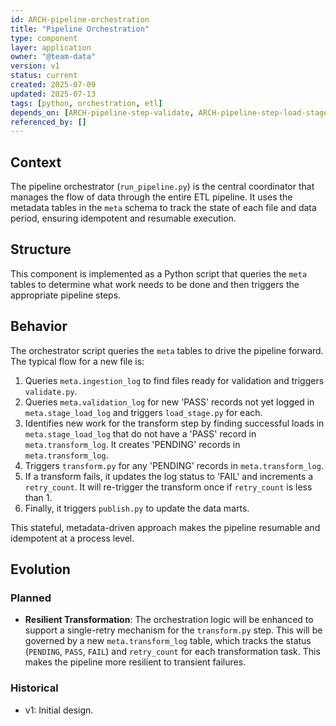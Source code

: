 ```yaml
---
id: ARCH-pipeline-orchestration
title: "Pipeline Orchestration"
type: component
layer: application
owner: "@team-data"
version: v1
status: current
created: 2025-07-09
updated: 2025-07-13
tags: [python, orchestration, etl]
depends_on: [ARCH-pipeline-step-validate, ARCH-pipeline-step-load-stage, ARCH-pipeline-step-transform, ARCH-pipeline-step-publish, ARCH-database-schemas]
referenced_by: []
---
```

## Context
The pipeline orchestrator (`run_pipeline.py`) is the central coordinator that manages the flow of data through the entire ETL pipeline. It uses the metadata tables in the `meta` schema to track the state of each file and data period, ensuring idempotent and resumable execution.

## Structure
This component is implemented as a Python script that queries the `meta` tables to determine what work needs to be done and then triggers the appropriate pipeline steps.

## Behavior
The orchestrator script queries the `meta` tables to drive the pipeline forward. The typical flow for a new file is:
1.  Queries `meta.ingestion_log` to find files ready for validation and triggers `validate.py`.
2.  Queries `meta.validation_log` for new 'PASS' records not yet logged in `meta.stage_load_log` and triggers `load_stage.py` for each.
3.  Identifies new work for the transform step by finding successful loads in `meta.stage_load_log` that do not have a 'PASS' record in `meta.transform_log`. It creates 'PENDING' records in `meta.transform_log`.
4.  Triggers `transform.py` for any 'PENDING' records in `meta.transform_log`.
5.  If a transform fails, it updates the log status to 'FAIL' and increments a `retry_count`. It will re-trigger the transform once if `retry_count` is less than 1.
6.  Finally, it triggers `publish.py` to update the data marts.

This stateful, metadata-driven approach makes the pipeline resumable and idempotent at a process level.
## Evolution
### Planned
- **Resilient Transformation**: The orchestration logic will be enhanced to support a single-retry mechanism for the `transform.py` step. This will be governed by a new `meta.transform_log` table, which tracks the status (`PENDING`, `PASS`, `FAIL`) and `retry_count` for each transformation task. This makes the pipeline more resilient to transient failures.

### Historical
- v1: Initial design. 